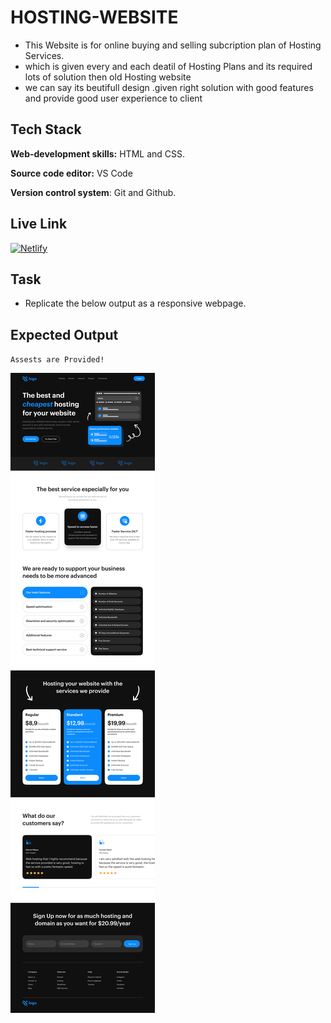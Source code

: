 # HOSTING-WEBSITE

- This Website is for online buying and selling subcription plan of Hosting Services.
- which is given every and each deatil of Hosting Plans and its required lots of solution then old Hosting website
- we can say its beutifull design .given right solution with good features and provide good user experience to client


## Tech Stack

**Web-development skills:** HTML and CSS.

**Source code editor:** VS Code

**Version control system**: Git and Github.

## Live Link
 [![Netlify](https://img.shields.io/badge/netlify-%23000000.svg?style=for-the-badge&logo=netlify&logoColor=#00C7B7)](https://credit-card-landing-dj.netlify.app)


## Task
- Replicate the below output as a responsive webpage.

## Expected Output

`Assests are Provided!`

<img src="Hosting Landing Page.png">
